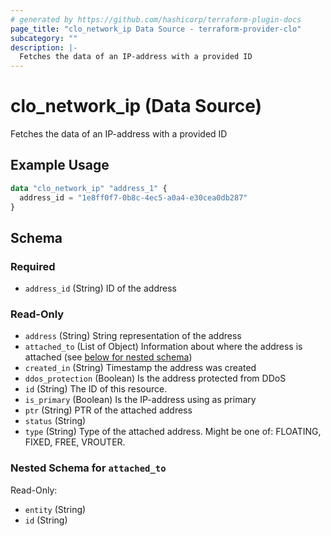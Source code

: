 ```yaml
---
# generated by https://github.com/hashicorp/terraform-plugin-docs
page_title: "clo_network_ip Data Source - terraform-provider-clo"
subcategory: ""
description: |-
  Fetches the data of an IP-address with a provided ID
---
```


# clo_network_ip (Data Source)

Fetches the data of an IP-address with a provided ID

## Example Usage

```terraform
data "clo_network_ip" "address_1" {
  address_id = "1e8ff0f7-0b8c-4ec5-a0a4-e30cea0db287"
}
```

<!-- schema generated by tfplugindocs -->
## Schema

### Required

- `address_id` (String) ID of the address

### Read-Only

- `address` (String) String representation of the address
- `attached_to` (List of Object) Information about where the address is attached (see [below for nested schema](#nestedatt--attached_to))
- `created_in` (String) Timestamp the address was created
- `ddos_protection` (Boolean) Is the address protected from DDoS
- `id` (String) The ID of this resource.
- `is_primary` (Boolean) Is the IP-address using as primary
- `ptr` (String) PTR of the attached address
- `status` (String)
- `type` (String) Type of the attached address. Might be one of: FLOATING, FIXED, FREE, VROUTER.

<a id="nestedatt--attached_to"></a>
### Nested Schema for `attached_to`

Read-Only:

- `entity` (String)
- `id` (String)



